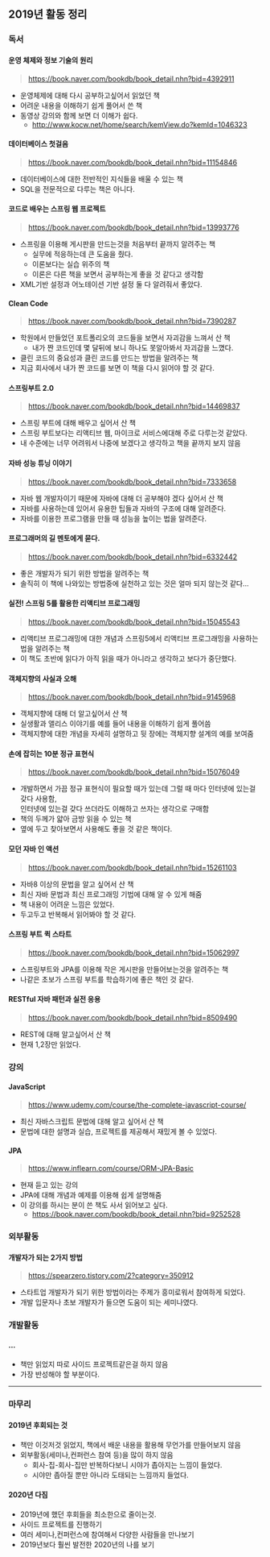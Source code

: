 ## 2019년 활동 정리

### 독서
#### 운영 체제와 정보 기술의 원리
> https://book.naver.com/bookdb/book_detail.nhn?bid=4392911

- 운영체제에 대해 다시 공부하고싶어서 읽었던 책
- 어려운 내용을 이해하기 쉽게 풀어서 쓴 책
- 동영상 강의와 함께 보면 더 이해가 쉽다.
    - http://www.kocw.net/home/search/kemView.do?kemId=1046323

#### 데이터베이스 첫걸음
> https://book.naver.com/bookdb/book_detail.nhn?bid=11154846

- 데이터베이스에 대한 전반적인 지식들을 배울 수 있는 책
- SQL을 전문적으로 다루는 책은 아니다.

#### 코드로 배우는 스프링 웹 프로젝트 
> https://book.naver.com/bookdb/book_detail.nhn?bid=13993776

- 스프링을 이용해 게시판을 만드는것을 처음부터 끝까지 알려주는 책
    - 실무에 적응하는데 큰 도움을 줬다.
    - 이론보다는 실습 위주의 책
    - 이론은 다른 책을 보면서 공부하는게 좋을 것 같다고 생각함
- XML기반 설정과 어노테이션 기반 설정 둘 다 알려줘서 좋았다.

#### Clean Code
> https://book.naver.com/bookdb/book_detail.nhn?bid=7390287

- 학원에서 만들었던 포트폴리오의 코드들을 보면서 자괴감을 느껴서 산 책
    - 내가 짠 코드인데 몇 달뒤에 보니 하나도 못알아봐서 자괴감을 느꼈다.
- 클린 코드의 중요성과 클린 코드를 만드는 방법을 알려주는 책
- 지금 회사에서 내가 짠 코드를 보면 이 책을 다시 읽어야 할 것 같다. 

#### 스프링부트 2.0
> https://book.naver.com/bookdb/book_detail.nhn?bid=14469837

- 스프링 부트에 대해 배우고 싶어서 산 책
- 스프링 부트보다는 리액티브 웹, 마이크로 서비스에대해 주로 다루는것 같았다.
- 내 수준에는 너무 어려워서 나중에 보겠다고 생각하고 책을 끝까지 보지 않음 

#### 자바 성능 튜닝 이야기
> https://book.naver.com/bookdb/book_detail.nhn?bid=7333658

- 자바 웹 개발자이기 때문에 자바에 대해 더 공부해야 겠다 싶어서 산 책
- 자바를 사용하는데 있어서 유용한 팁들과 자바의 구조에 대해 알려준다.
- 자바를 이용한 프로그램을 만들 때 성능을 높이는 법을 알려준다.

#### 프로그래머의 길 멘토에게 묻다.
> https://book.naver.com/bookdb/book_detail.nhn?bid=6332442

- 좋은 개발자가 되기 위한 방법을 알려주는 책
- 솔직히 이 책에 나와있는 방법중에 실천하고 있는 것은 얼마 되지 않는것 같다...

#### 실전! 스프링 5를 활용한 리액티브 프로그래밍 
> https://book.naver.com/bookdb/book_detail.nhn?bid=15045543

- 리액티브 프로그래밍에 대한 개념과 스프링5에서 리액티브 프로그래밍을 사용하는법을 알려주는 책
- 이 책도 초반에 읽다가 아직 읽을 때가 아니라고 생각하고 보다가 중단했다.

#### 객체지향의 사실과 오해
> https://book.naver.com/bookdb/book_detail.nhn?bid=9145968

- 객체지향에 대해 더 알고싶어서 산 책
- 실생활과 앨리스 이야기를 예를 들어 내용을 이해하기 쉽게 풀어씀
- 객체지향에 대한 개념을 자세히 설명하고 뒷 장에는 객체지향 설계의 예를 보여줌

#### 손에 잡히는 10분 정규 표현식
> https://book.naver.com/bookdb/book_detail.nhn?bid=15076049

- 개발하면서 가끔 정규 표현식이 필요할 때가 있는데 그럴 때 마다 인터넷에 있는걸 갖다 사용함,<br> 인터넷에 있는걸 갖다 쓰더라도 이해하고 쓰자는 생각으로 구매함
- 책의 두께가 얇아 금방 읽을 수 있는 책
- 옆에 두고 찾아보면서 사용해도 좋을 것 같은 책이다. 

#### 모던 자바 인 액션
> https://book.naver.com/bookdb/book_detail.nhn?bid=15261103

- 자바8 이상의 문법을 알고 싶어서 산 책
- 최신 자바 문법과 최신 프로그래밍 기법에 대해 알 수 있게 해줌
- 책 내용이 어려운 느낌은 있었다.
- 두고두고 반복해서 읽어봐야 할 것 같다.

#### 스프링 부트 퀵 스타트
> https://book.naver.com/bookdb/book_detail.nhn?bid=15062997

- 스프링부트와 JPA를 이용해 작은 게시판을 만들어보는것을 알려주는 책
- 나같은 초보가 스프링 부트를 학습하기에 좋은 책인 것 같다.

#### RESTful 자바 패턴과 실전 응용
> https://book.naver.com/bookdb/book_detail.nhn?bid=8509490

- REST에 대해 알고싶어서 산 책
- 현재 1,2장만 읽었다.

### 강의

#### JavaScript
> https://www.udemy.com/course/the-complete-javascript-course/

- 최신 자바스크립트 문법에 대해 알고 싶어서 산 책
- 문법에 대한 설명과 실습, 프로젝트를 제공해서 재밌게 볼 수 있었다.

#### JPA
> https://www.inflearn.com/course/ORM-JPA-Basic

- 현재 듣고 있는 강의
- JPA에 대해 개념과 예제를 이용해 쉽게 설명해줌
- 이 강의를 하시는 분이 쓴 책도 사서 읽어보고 싶다.
    - https://book.naver.com/bookdb/book_detail.nhn?bid=9252528

### 외부활동

#### 개발자가 되는 2가지 방법
> https://spearzero.tistory.com/2?category=350912

- 스타트업 개발자가 되기 위한 방법이라는 주제가 흥미로워서 참여하게 되었다.
- 개발 입문자나 초보 개발자가 들으면 도움이 되는 세미나였다.

### 개발활동

#### ...
- 책만 읽었지 따로 사이드 프로젝트같은걸 하지 않음
- 가장 반성해야 할 부분이다.

<hr>

### 마무리

#### 2019년 후회되는 것
- 책만 이것저것 읽었지, 책에서 배운 내용을 활용해 무언가를 만들어보지 않음
- 외부활동(세미나,컨퍼런스 참여 등)을 많이 하지 않음
    - 회사-집-회사-집만 반복하다보니 시야가 좁아지는 느낌이 들었다.
    - 시야만 좁아질 뿐만 아니라 도태되는 느낌까지 들었다.

#### 2020년 다짐
- 2019년에 했던 후회들을 최소한으로 줄이는것.
- 사이드 프로젝트를 진행하기
- 여러 세미나,컨퍼런스에 참여해서 다양한 사람들을 만나보기
- 2019년보다 훨씬 발전한 2020년의 나를 보기
